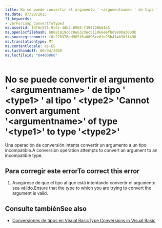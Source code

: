 ```yaml
---
title: No se puede convertir el argumento ' <argumentname> ' de tipo ' <type1> ' al tipo ' <type2> '
ms.date: 07/20/2015
f1_keywords:
- vbrForLoop_ConvertToType3
ms.assetid: fdf6c571-9c6c-4db2-8960-f394720b01e5
ms.openlocfilehash: b8881919c6c0e632dec511066eefbd9800a3000b
ms.sourcegitcommit: f8c270376ed905f6a8896ce0fe25b4f4b38ff498
ms.translationtype: MT
ms.contentlocale: es-ES
ms.lasthandoff: 06/04/2020
ms.locfileid: "84400866"
---
```

# <a name="cannot-convert-argument-argumentname-of-type-type1-to-type-type2"></a><span data-ttu-id="4a10c-102">No se puede convertir el argumento ' \<argumentname> ' de tipo ' \<type1> ' al tipo ' \<type2> '</span><span class="sxs-lookup"><span data-stu-id="4a10c-102">Cannot convert argument '\<argumentname>' of type '\<type1>' to type '\<type2>'</span></span>
<span data-ttu-id="4a10c-103">Una operación de conversión intenta convertir un argumento a un tipo incompatible.</span><span class="sxs-lookup"><span data-stu-id="4a10c-103">A conversion operation attempts to convert an argument to an incompatible type.</span></span>  
  
## <a name="to-correct-this-error"></a><span data-ttu-id="4a10c-104">Para corregir este error</span><span class="sxs-lookup"><span data-stu-id="4a10c-104">To correct this error</span></span>  
  
1. <span data-ttu-id="4a10c-105">Asegúrese de que el tipo al que está intentando convertir el argumento sea válido.</span><span class="sxs-lookup"><span data-stu-id="4a10c-105">Ensure that the type to which you are trying to convert the argument is valid.</span></span>  
  
## <a name="see-also"></a><span data-ttu-id="4a10c-106">Consulte también</span><span class="sxs-lookup"><span data-stu-id="4a10c-106">See also</span></span>

- [<span data-ttu-id="4a10c-107">Conversiones de tipos en Visual Basic</span><span class="sxs-lookup"><span data-stu-id="4a10c-107">Type Conversions in Visual Basic</span></span>](../programming-guide/language-features/data-types/type-conversions.md)

